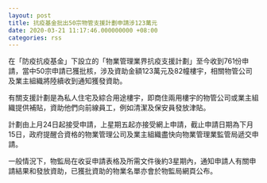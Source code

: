 ```yaml
---
layout: post
title: 抗疫基金批出50宗物管支援計劃申請涉123萬元
date: 2020-03-21 11:17:46.000000000 +08:00
categories: rss
---
```


在「防疫抗疫基金」下設立的「物業管理業界抗疫支援計劃」至今收到761份申請，當中50宗申請已獲批核，涉及資助金額123萬元及82幢樓宇，相關物管公司及業主組織將陸續收到通知獲發資助。

有關支援計劃是為私人住宅及綜合用途樓宇，即商住兩用樓宇的物管公司或業主組織提供補貼，資助他們向前線員工，例如清潔及保安員發放津貼。

計劃由上月24日起接受申請，上星期五起亦接受網上申請，截止申請日期為下月15日，政府提醒合資格的物業管理公司及業主組織盡快向物業管理業監管局遞交申請。

一般情況下，物監局在收妥申請表格及所需文件後約3星期內，通知申請人有關申請結果和發放資助，已獲批資助的物業名單亦會於物監局網頁公布。
